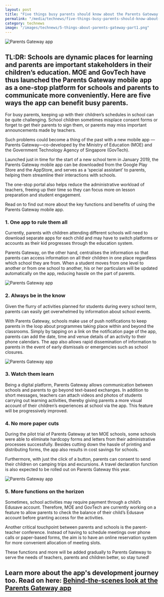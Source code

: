 ```yaml
---
layout: post
title: "Five things busy parents should know about the Parents Gateway app"
permalink: "/media/technews/five-things-busy-parents-should-know-about-the-parents-gateway-app"
category: technews
image: "/images/technews/5-things-about-parents-gateway-part1.png"
---
```


![Parents Gateway app](/images/technews/5-things-about-parents-gateway-part1.png)
      
TL:DR: Schools are dynamic places for learning and parents are important stakeholders in their children’s education. MOE and GovTech have thus launched the Parents Gateway mobile app as a one-stop platform for schools and parents to communicate more conveniently. Here are five ways the app can benefit busy parents. 
---

For busy parents, keeping up with their children’s schedules in school can be quite challenging. School children sometimes misplace consent forms or forget to get their parents to sign them, or parents may miss important announcements made by teachers. 

Such problems could become a thing of the past with a new mobile app —Parents Gateway—co-developed by the Ministry of Education (MOE) and the Government Technology Agency of Singapore (GovTech). 

Launched just in time for the start of a new school term in January 2019, the Parents Gateway mobile app can be downloaded from the Google Play Store and the AppStore, and serves as a ‘special assistant’ to parents, helping them streamline their interactions with schools. 

The one-stop portal also helps reduce the administrative workload of teachers, freeing up their time so they can focus more on lesson preparation and student engagement.

Read on to find out more about the key functions and benefits of using the Parents Gateway mobile app.

### **1. One app to rule them all**

Currently, parents with children attending different schools will need to download separate apps for each child and may have to switch platforms or accounts as their kid progresses through the education system.

Parents Gateway, on the other hand, centralises the information so that parents can access information on all their children in one place regardless which school they are from. When a student moves from one level to another or from one school to another, his or her particulars will be updated automatically on the app, reducing hassle on the part of parents. 

![Parents Gateway app](/images/technews/5-things-about-parents-gateway-part2.png)

### **2. Always be in the know**

Given the flurry of activities planned for students during every school term, parents can easily get overwhelmed by information about school events. 

With Parents Gateway, schools make use of push notifications to keep parents in the loop about programmes taking place within and beyond the classrooms. Simply by tapping on a link on the notification page of the app, parents can add the date, time and venue details of an activity to their phone calendars. The app also allows rapid dissemination of information to parents in the event of early dismissals or emergencies such as school closures.

![Parents Gateway app](/images/technews/5-things-about-parents-gateway-part3.png)

### **3. Watch them learn**

Being a digital platform, Parents Gateway allows communication between schools and parents to go beyond text-based exchanges. In addition to short messages, teachers can attach videos and photos of students carrying out learning activities, thereby giving parents a more visual account of their children’s experiences at school via the app. This feature will be progressively improved.

### **4. No more paper cuts**

During the pilot trial of Parents Gateway at ten MOE schools, some schools were able to eliminate hardcopy forms and letters from their administrative processes successfully. Besides cutting down the hassle of printing and distributing forms, the app also results in cost savings for schools. 

Furthermore, with just the click of a button, parents can consent to send their children on camping trips and excursions. A travel declaration function is also expected to be rolled out on Parents Gateway this year.

![Parents Gateway app](/images/technews/5-things-about-parents-gateway-part4.png)

### **5. More functions on the horizon**

Sometimes, school activities may require payment through a child’s Edusave account. Therefore, MOE and GovTech are currently working on a feature to allow parents to check the balance of their child’s Edusave account before granting access for the activities.

Another critical touchpoint between parents and schools is the parent-teacher conference. Instead of having to schedule meetings over phone calls or paper-based forms, the aim is to have an online reservation system for more convenient allocation of meeting slots.

These functions and more will be added gradually to Parents Gateway to serve the needs of teachers, parents and children better, so stay tuned!

Learn more about the app's development journey too. Read on here: [Behind-the-scenes look at the Parents Gateway app](https://www.tech.gov.sg/media/technews/behind-the-scenes-look-at-the-parents-gateway-app)
---
